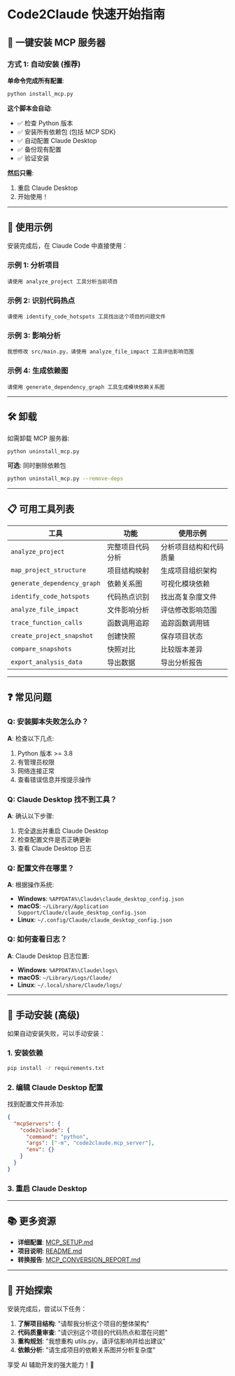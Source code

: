 # Code2Claude 快速开始指南

## 🚀 一键安装 MCP 服务器

### 方式 1: 自动安装 (推荐)

**单命令完成所有配置**:

```bash
python install_mcp.py
```

**这个脚本会自动**:
- ✅ 检查 Python 版本
- ✅ 安装所有依赖包 (包括 MCP SDK)
- ✅ 自动配置 Claude Desktop
- ✅ 备份现有配置
- ✅ 验证安装

**然后只需**:
1. 重启 Claude Desktop
2. 开始使用！

---

## 💬 使用示例

安装完成后，在 Claude Code 中直接使用：

### 示例 1: 分析项目
```
请使用 analyze_project 工具分析当前项目
```

### 示例 2: 识别代码热点
```
请使用 identify_code_hotspots 工具找出这个项目的问题文件
```

### 示例 3: 影响分析
```
我想修改 src/main.py，请使用 analyze_file_impact 工具评估影响范围
```

### 示例 4: 生成依赖图
```
请使用 generate_dependency_graph 工具生成模块依赖关系图
```

---

## 🛠️ 卸载

如需卸载 MCP 服务器:

```bash
python uninstall_mcp.py
```

**可选**: 同时删除依赖包
```bash
python uninstall_mcp.py --remove-deps
```

---

## 📋 可用工具列表

| 工具 | 功能 | 使用示例 |
|------|------|----------|
| `analyze_project` | 完整项目代码分析 | 分析项目结构和代码质量 |
| `map_project_structure` | 项目结构映射 | 生成项目组织架构 |
| `generate_dependency_graph` | 依赖关系图 | 可视化模块依赖 |
| `identify_code_hotspots` | 代码热点识别 | 找出高复杂度文件 |
| `analyze_file_impact` | 文件影响分析 | 评估修改影响范围 |
| `trace_function_calls` | 函数调用追踪 | 追踪函数调用链 |
| `create_project_snapshot` | 创建快照 | 保存项目状态 |
| `compare_snapshots` | 快照对比 | 比较版本差异 |
| `export_analysis_data` | 导出数据 | 导出分析报告 |

---

## ❓ 常见问题

### Q: 安装脚本失败怎么办？

**A**: 检查以下几点:
1. Python 版本 >= 3.8
2. 有管理员权限
3. 网络连接正常
4. 查看错误信息并按提示操作

### Q: Claude Desktop 找不到工具？

**A**: 确认以下步骤:
1. 完全退出并重启 Claude Desktop
2. 检查配置文件是否正确更新
3. 查看 Claude Desktop 日志

### Q: 配置文件在哪里？

**A**: 根据操作系统:
- **Windows**: `%APPDATA%\Claude\claude_desktop_config.json`
- **macOS**: `~/Library/Application Support/Claude/claude_desktop_config.json`
- **Linux**: `~/.config/Claude/claude_desktop_config.json`

### Q: 如何查看日志？

**A**: Claude Desktop 日志位置:
- **Windows**: `%APPDATA%\Claude\logs\`
- **macOS**: `~/Library/Logs/Claude/`
- **Linux**: `~/.local/share/Claude/logs/`

---

## 🔧 手动安装 (高级)

如果自动安装失败，可以手动安装：

### 1. 安装依赖
```bash
pip install -r requirements.txt
```

### 2. 编辑 Claude Desktop 配置

找到配置文件并添加:

```json
{
  "mcpServers": {
    "code2claude": {
      "command": "python",
      "args": ["-m", "code2claude.mcp_server"],
      "env": {}
    }
  }
}
```

### 3. 重启 Claude Desktop

---

## 📚 更多资源

- **详细配置**: [MCP_SETUP.md](./MCP_SETUP.md)
- **项目说明**: [README.md](./README.md)
- **转换报告**: [MCP_CONVERSION_REPORT.md](./MCP_CONVERSION_REPORT.md)

---

## 🎉 开始探索

安装完成后，尝试以下任务：

1. **了解项目结构**: "请帮我分析这个项目的整体架构"
2. **代码质量审查**: "请识别这个项目的代码热点和潜在问题"
3. **重构规划**: "我想重构 utils.py，请评估影响并给出建议"
4. **依赖分析**: "请生成项目的依赖关系图并分析复杂度"

享受 AI 辅助开发的强大能力！🚀